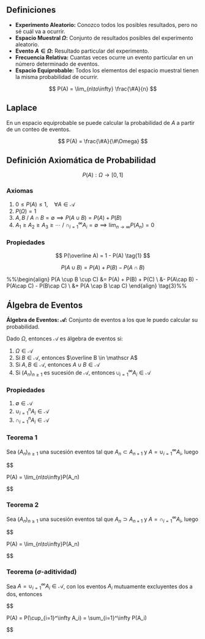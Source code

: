 ## Definiciones

- **Experimento Aleatorio:** Conozco todos los posibles resultados, pero no sé cuál va a ocurrir.
- **Espacio Muestral $\Omega$:** Conjunto de resultados posibles del experimento aleatorio.
- **Evento $A \in \Omega$:** Resultado particular del experimento.
- **Frecuencia Relativa:** Cuantas veces ocurre un evento particular en un número determinado de eventos.
- **Espacio Equiprobable:** Todos los elementos del espacio muestral tienen la misma probabilidad de ocurrir.

$$
P(A) = \lim_{n\to\infty} \frac{\#A}{n}
$$

## Laplace

En un espacio equiprobable se puede calcular la probabilidad de $A$ a partir de un conteo de eventos.

$$
P(A) = \frac{\#A}{\#\Omega}
$$

## Definición Axiomática de Probabilidad

$$
P(A) : \Omega \to [0,1]
$$

### Axiomas

1. $0 \leq P(A) \leq 1, \quad \forall A\in \mathscr A$
2. $P(\Omega) = 1$
3. $A, B \ /\  A\cap B = \emptyset \implies P(A\cup B) = P(A) + P(B)$
4. $A_1 \geq A_2 \geq A_3 \geq\cdots \  / \ \cap_{i=1}^\infty A_i = \emptyset \implies \lim_{n\to\infty} P(A_n) = 0$

### Propiedades

$$
P(\overline A) = 1 - P(A) \tag{1}
$$

$$
P(A \cup B) = P(A) + P(B) - P(A\cap B) \tag{2}
$$

%%\begin{align}
P(A \cup B \cup C) &= P(A) + P(B) + P(C) \\
&- P(A\cap B) - P(A\cap C) - P(B\cap C) \\
&+ P(A \cap B \cap C)
\end{align} \tag{3}%%
## Álgebra de Eventos

**Álgebra de Eventos: $\mathscr A$:** Conjunto de eventos a los que le puedo calcular su probabilidad.

Dado $\Omega$, entonces $\mathscr A$ es álgebra de eventos si:

1. $\Omega \in \mathscr A$
2. Si $B \in \mathscr A$, entonces $\overline B \in \mathscr A$
3. Si $A, B \in \mathscr A$, entonces $A \cup B \in \mathscr A$
4. Si $(A_n)_{n \geq 1}$ es sucesión de $\mathscr A$, entonces $\cup_{i=1}^\infty A_i \in \mathscr A$

### Propiedades

1. $\emptyset \in \mathscr A$
2. $\cup_{i=1}^n A_i \in \mathscr A$
3. $\cap_{i=1}^n A_i \in \mathscr A$

### Teorema 1

Sea $(A_n)_{n \geq 1}$ una sucesión eventos tal que $A_n \subset A_{n+1}$ y $A = \cup_{i=1}^\infty A_i$, luego

$$

P(A) = \lim_{n\to\infty}P(A_n)

$$

### Teorema 2

Sea $(A_n)_{n \geq 1}$ una sucesión eventos tal que $A_n \supset A_{n+1}$ y $A = \cap_{i=1}^\infty A_i$, luego

$$

 P(A) = \lim_{n\to\infty}P(A_n)

$$

### Teorema ($\sigma$-aditividad)

Sea $A = \cup_{i=1}^\infty A_i \in \mathscr A$, con los eventos $A_i$ mutuamente excluyentes dos a dos, entonces

$$

P(A) = P(\cup_{i=1}^\infty A_i) = \sum_{i=1}^\infty P(A_i)

$$
